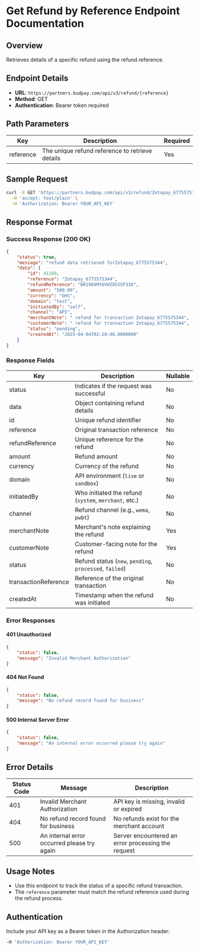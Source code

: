 # Get Refund by Reference Endpoint Documentation

## Overview
Retrieves details of a specific refund using the refund reference.

## Endpoint Details
- **URL**: `https://partners.budpay.com/api/v3/refund/{reference}`
- **Method**: GET
- **Authentication**: Bearer token required

## Path Parameters

| Key       | Description                                      | Required |
|-----------|--------------------------------------------------|----------|
| reference | The unique refund reference to retrieve details | Yes      |

## Sample Request
```bash
curl -X GET 'https://partners.budpay.com/api/v3/refund/Zotapay_6775575344' \
  -H 'accept: text/plain' \
  -H 'Authorization: Bearer YOUR_API_KEY'
```

## Response Format

### Success Response (200 OK)
```json
{
    "status": true,
    "message": "refund data retrieved forZotapay_6775575344",
    "data": {
        "id": 41169,
        "reference": "Zotapay_6775575344",
        "refundReference": "BR1904MY6VHZOSSSP338",
        "amount": "500.00",
        "currency": "GHS",
        "domain": "test",
        "initiatedBy": "self",
        "channel": "API",
        "merchantNote": " refund for transaction Zotapay_6775575344",
        "customerNote": " refund for transaction Zotapay_6775575344",
        "status": "pending",
        "createdAt": "2025-04-04T02:20:48.0000000"
    }
}
```

### Response Fields
| Key                 | Description                                         | Nullable |
|---------------------|-----------------------------------------------------|----------|
| status             | Indicates if the request was successful             | No       |
| data               | Object containing refund details                     | No       |
| id                 | Unique refund identifier                            | No       |
| reference          | Original transaction reference                      | No       |
| refundReference    | Unique reference for the refund                     | No       |
| amount             | Refund amount                                       | No       |
| currency           | Currency of the refund                              | No       |
| domain            | API environment (`live` or `sandbox`)                | No       |
| initiatedBy        | Who initiated the refund (`system`, `merchant`, etc.) | No       |
| channel            | Refund channel (e.g., `wema`, `pwbt`)               | No       |
| merchantNote       | Merchant's note explaining the refund               | Yes      |
| customerNote       | Customer-facing note for the refund                 | Yes      |
| status             | Refund status (`new`, `pending`, `processed`, `failed`)    | No       |
| transactionReference | Reference of the original transaction              | No       |
| createdAt          | Timestamp when the refund was initiated             | No       |


### Error Responses

#### 401 Unauthorized
```json
{
    "status": false,
    "message": "Invalid Merchant Authorization"
}
```

#### 404 Not Found
```json
{
    "status": false,
    "message": "No refund record found for business"
}
```

#### 500 Internal Server Error
```json
{
    "status": false,
    "message": "An internal error occurred please try again"
}
```

## Error Details
| Status Code | Message | Description |
|------------|---------|-------------|
| 401 | Invalid Merchant Authorization | API key is missing, invalid or expired |
| 404 | No refund record found for business | No refunds exist for the merchant account |
| 500 | An internal error occurred please try again | Server encountered an error processing the request |


## Usage Notes
- Use this endpoint to track the status of a specific refund transaction.
- The `reference` parameter must match the refund reference used during the refund process.

## Authentication
Include your API key as a Bearer token in the Authorization header:
```bash
-H 'Authorization: Bearer YOUR_API_KEY'
```

